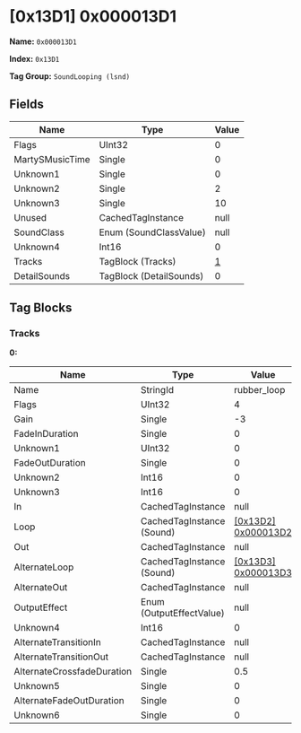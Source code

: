 # [0x13D1] 0x000013D1

**Name:** ```0x000013D1```

**Index:** ```0x13D1```

**Tag Group:** ```SoundLooping (lsnd)```

## Fields

Name	| Type	| Value
---	|---	|---	|
Flags	|UInt32	|0
MartySMusicTime	|Single	|0
Unknown1	|Single	|0
Unknown2	|Single	|2
Unknown3	|Single	|10
Unused	|CachedTagInstance	|null
SoundClass	|Enum (SoundClassValue)	|null
Unknown4	|Int16	|0
Tracks	|TagBlock (Tracks)	|[1](#tracks)
DetailSounds	|TagBlock (DetailSounds)	|0


## Tag Blocks

### Tracks

**0:**

Name	| Type	| Value
---	|---	|---	|
Name	|StringId	|rubber_loop
Flags	|UInt32	|4
Gain	|Single	|-3
FadeInDuration	|Single	|0
Unknown1	|UInt32	|0
FadeOutDuration	|Single	|0
Unknown2	|Int16	|0
Unknown3	|Int16	|0
In	|CachedTagInstance	|null
Loop	|CachedTagInstance (Sound)	|[[0x13D2] 0x000013D2](../Sound/13D2.md)
Out	|CachedTagInstance	|null
AlternateLoop	|CachedTagInstance (Sound)	|[[0x13D3] 0x000013D3](../Sound/13D3.md)
AlternateOut	|CachedTagInstance	|null
OutputEffect	|Enum (OutputEffectValue)	|null
Unknown4	|Int16	|0
AlternateTransitionIn	|CachedTagInstance	|null
AlternateTransitionOut	|CachedTagInstance	|null
AlternateCrossfadeDuration	|Single	|0.5
Unknown5	|Single	|0
AlternateFadeOutDuration	|Single	|0
Unknown6	|Single	|0


